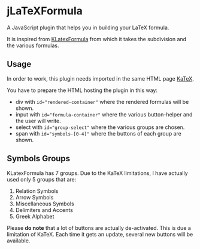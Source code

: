 jLaTeXFormula
=============

A JavaScript plugin that helps you in building your LaTeX formula.

It is inspired from [KLatexFormula](http://klatexformula.sourceforge.net/) from which it takes the subdivision and the various formulas.

Usage
-----
In order to work, this plugin needs imported in the same HTML page [KaTeX](https://github.com/Khan/KaTeX).

You have to prepare the HTML hosting the plugin in this way:
* div with `id="rendered-container"` where the rendered formulas will be shown.
* input with `id="formula-container"` where the various button-helper and the user will write.
* select with `id="group-select"` where the various groups are chosen.
* span with `id="symbols-[0-4]"` where the buttons of each group are shown.

Symbols Groups
--------------
KLatexFormula has 7 groups. Due to the KaTeX limitations, I have actually used only 5 groups that are:

1. Relation Symbols
2. Arrow Symbols
3. Miscellaneous Symbols
4. Delimiters and Accents
5. Greek Alphabet


Please **do note** that a lot of buttons are actually de-activated. This is due a limitation of KaTeX. Each time it gets an update, several new buttons will be available.
